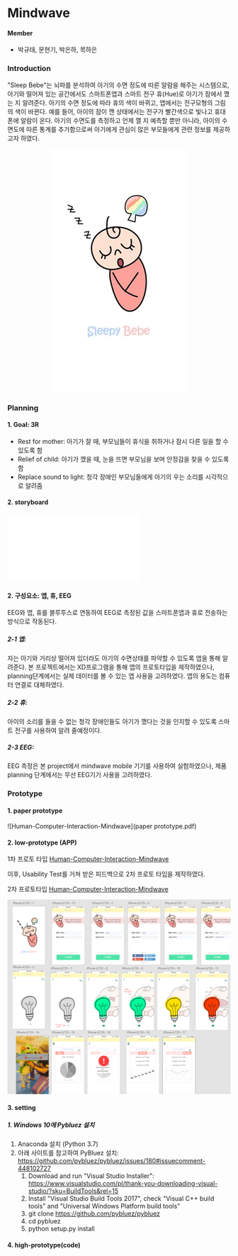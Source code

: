 
# Mindwave
#### Member
- 박규태, 문현기, 박은하, 목하은 

### Introduction

"Sleep Bebe"는 뇌파를 분석하여 아기의 수면 정도에 따른 알람을 해주는 시스템으로, 아기와 떨어져 있는 공간에서도 스마트폰앱과 스마트 전구 휴(Hue)로 아기가 잠에서 깼는 지 알려준다. 아기의 수면 정도에 따라 휴의 색이 바뀌고, 앱에서는 전구모형의 그림의 색이 바뀐다. 예를 들어, 아이의 잠이 깬 상태에서는 전구가 빨간색으로 빛나고 휴대폰에 알람이 온다. 아기의 수면도를 측정하고 언제 깰 지 예측할 뿐만 아니라, 아이의 수면도에 따른 통계를 추가함으로써 아기에게 관심이 많은 부모들에게 관련 정보를 제공하고자 하였다. 

<center><img src="/baby.jpg"></center>

### Planning
#### 1. Goal: 3R
- Rest for mother: 아기가 잘 때, 부모님들이 휴식을 취하거나 잠시 다른 일을 할 수 있도록 함
- Relief of child: 아기가 깼을 때, 눈을 뜨면 부모님을 보며 안정감을 찾을 수 있도록 함
- Replace sound to light: 청각 장애인 부모님들에게 아기의 우는 소리를 시각적으로 알려줌
#### 2. storyboard
![Human-Computer-Interaction-Mindwave](Storyboard.pdf)


#### 2. 구성요소: 앱, 휴, EEG
EEG와 앱, 휴를 블루투스로 연동하여 EEG로 측정된 값을 스마트폰앱과 휴로 전송하는 방식으로 작동된다. 

##### 2-1 앱: 
자는 아기와 거리상 떨어져 있더라도 아기의 수면상태를 파악할 수 있도록 앱을 통해 알려준다. 본 프로젝트에서는 XD프로그램을 통해 앱의 프로토타입을 제작하였으나, planning단계에서는 실제 데이터를 볼 수 있는 앱 사용을 고려하였다. 앱의 용도는 컴퓨터 연결로 대체하였다. 
##### 2-2 휴: 
아이의 소리를 들을 수 없는 청각 장애인들도 아기가 깼다는 것을 인지할 수 있도록 스마트 전구를 사용하여 알려 줄예정이다. 
##### 2-3 EEG: 
EEG 측정은 본 project에서 mindwave mobile 기기를 사용하여 실험하였으나, 제품 planning 단계에서는 무선 EEG기기 사용을 고려하였다.  
### Prototype
#### 1. paper prototype
![Human-Computer-Interaction-Mindwave](paper prototype.pdf)
#### 2. low-prototype (APP)
1차 프로토 타입
[Human-Computer-Interaction-Mindwave](https://xd.adobe.com/view/e8a4776e-a197-4c6b-4b89-7b2da3243a68-9e95/)

이후, Usability Test를 거쳐 받은 피드백으로 2차 프로토 타입을 제작하였다.

2차 프로토타입
[Human-Computer-Interaction-Mindwave](https://xd.adobe.com/view/e8a4776e-a197-4c6b-4b89-7b2da3243a68-9e95/)
<center><img src="/entire prototype.png"></center>


#### 3. setting
##### 1. Windows 10에 Pybluez 설치
1. Anaconda 설치 (Python 3.7)
2. 아래 사이트를 참고하여 PyBluez 설치: https://github.com/pybluez/pybluez/issues/180#issuecomment-448102727
	1) Download and run "Visual Studio Installer": https://www.visualstudio.com/pl/thank-you-downloading-visual-studio/?sku=BuildTools&rel=15
	2) Install "Visual Studio Build Tools 2017", check "Visual C++ build tools" and "Universal Windows Platform build tools"
	3) git clone https://github.com/pybluez/pybluez
	4) cd pybluez
	5) python setup.py install

#### 4. high-prototype(code)

